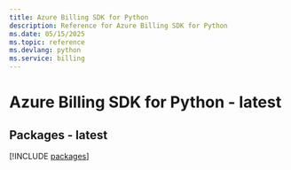 ```yaml
---
title: Azure Billing SDK for Python
description: Reference for Azure Billing SDK for Python
ms.date: 05/15/2025
ms.topic: reference
ms.devlang: python
ms.service: billing
---
```

# Azure Billing SDK for Python - latest
## Packages - latest
[!INCLUDE [packages](billing-index.md)]